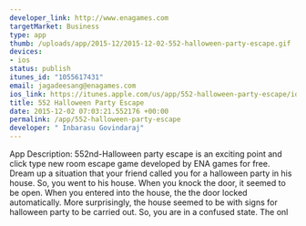 ```yaml
--- 
developer_link: http://www.enagames.com
targetMarket: Business
type: app
thumb: /uploads/app/2015-12/2015-12-02-552-halloween-party-escape.gif
devices: 
- ios
status: publish
itunes_id: "1055617431"
email: jagadeesang@enagames.com
ios_link: https://itunes.apple.com/us/app/552-halloween-party-escape/id1055617431?mt=8
title: 552 Halloween Party Escape
date: 2015-12-02 07:03:21.552176 +00:00
permalink: /app/552-halloween-party-escape
developer: " Inbarasu Govindaraj"
---
```


App Description:
    552nd-Halloween party escape is an exciting point and click type new room escape game developed by ENA games for free. Dream up a situation that your friend called you for a halloween party in his house. So, you went to his house. When you knock the door, it seemed to be open. When you entered into the house, the the door locked automatically. More surprisingly, the house seemed to be with signs for halloween party to be carried out. So, you are in a confused state. The onl
